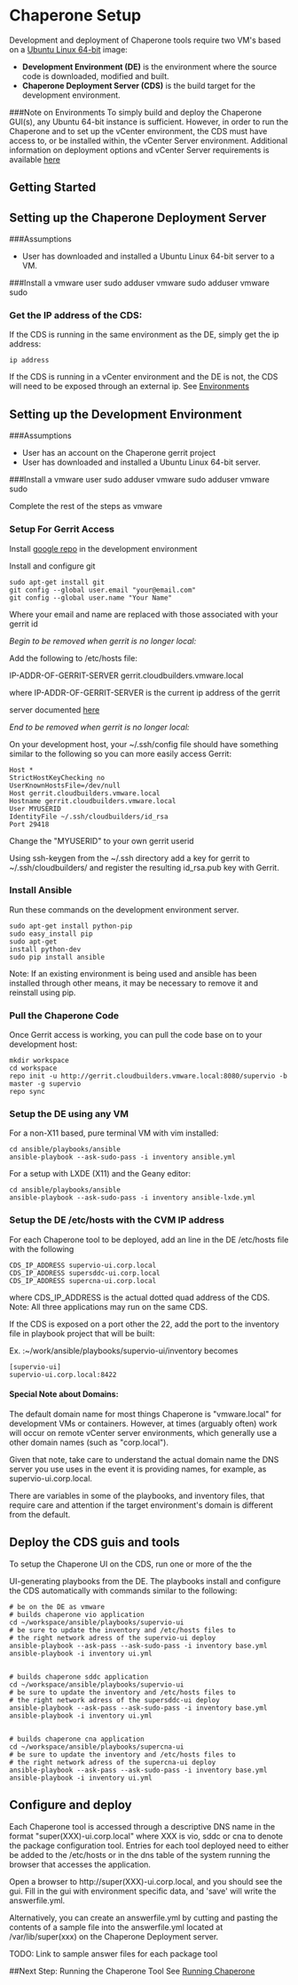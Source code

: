 Chaperone Setup
===============
Development and deployment of Chaperone tools require two VM's based on a
[Ubuntu Linux 64-bit](http://www.ubuntu.com/download/server) image:


- **Development Environment (DE)** is the environment where the source code is downloaded, modified and built.
- **Chaperone Deployment Server (CDS)** is the build target for the development environment.

###Note on Environments
To simply build and deploy the Chaperone GUI(s), any Ubuntu 64-bit
instance is sufficient. However, in order to run the Chaperone and to set
up the vCenter environment, the CDS must have access to, or be installed
within, the vCenter Server environment. Additional information on
deployment options and vCenter Server requirements is available [here](env.md)


Getting Started
---------------

## Setting up the Chaperone Deployment Server

###Assumptions
- User has downloaded and installed a Ubuntu Linux 64-bit server to a VM.

###Install a vmware user
    sudo adduser vmware
    sudo adduser vmware sudo

### Get the IP address of the CDS:

If the CDS is running in the same environment as the DE, simply get the
ip address:


    ip address

If the CDS is running in a vCenter environment and the DE is not, the
CDS will need to be exposed through an external ip. See [Environments](env.md)


## Setting up the Development Environment

###Assumptions
- User has an account on the Chaperone gerrit project
- User has downloaded and installed a Ubuntu Linux 64-bit server.

###Install a vmware user
    sudo adduser vmware
    sudo adduser vmware sudo

Complete the rest of the steps as vmware

### Setup For Gerrit Access

Install [google repo](https://source.android.com/source/downloading.html) in the development environment

Install and configure git

    sudo apt-get install git
    git config --global user.email "your@email.com"
    git config --global user.name "Your Name"

Where your email and name are replaced with those associated with your gerrit id

*Begin to be removed when gerrit is no longer local:*


Add the following to /etc/hosts file:
    
IP-ADDR-OF-GERRIT-SERVER gerrit.cloudbuilders.vmware.local

where IP-ADDR-OF-GERRIT-SERVER is the current ip address of the gerrit

server documented [here](https://wiki.eng.vmware.com/PSO/MSI_CloudBuilders/SuperVIO)

*End to be removed when gerrit is no longer local:*


On your development host, your ~/.ssh/config file should have something
similar to the following so you can more easily access Gerrit:


    Host *
    StrictHostKeyChecking no
    UserKnownHostsFile=/dev/null
    Host gerrit.cloudbuilders.vmware.local
    Hostname gerrit.cloudbuilders.vmware.local
    User MYUSERID
    IdentityFile ~/.ssh/cloudbuilders/id_rsa
    Port 29418


Change the "MYUSERID" to your own gerrit userid

Using ssh-keygen from the ~/.ssh directory add a key for gerrit to ~/.ssh/cloudbuilders/
and register the resulting id_rsa.pub key with Gerrit.

### Install Ansible
Run these commands on the development environment server.

    sudo apt-get install python-pip
    sudo easy_install pip
    sudo apt-get
    install python-dev
    sudo pip install ansible

Note: If an existing environment is being used and ansible has been installed
through other means, it may be necessary to remove it and reinstall using pip.

### Pull the Chaperone Code
Once Gerrit access is working, you can pull the code base on to your
development host:


    mkdir workspace
    cd workspace
    repo init -u http://gerrit.cloudbuilders.vmware.local:8080/supervio -b master -g supervio
    repo sync

### Setup the DE using any VM

For a non-X11 based, pure terminal VM with vim installed:


    cd ansible/playbooks/ansible
    ansible-playbook --ask-sudo-pass -i inventory ansible.yml


For a setup with LXDE (X11) and the Geany editor:


    cd ansible/playbooks/ansible
    ansible-playbook --ask-sudo-pass -i inventory ansible-lxde.yml


### Setup the DE /etc/hosts with the CVM IP address

For each Chaperone tool to be deployed, add an line in the DE /etc/hosts file
with the following

    CDS_IP_ADDRESS supervio-ui.corp.local
    CDS_IP_ADDRESS supersddc-ui.corp.local
    CDS_IP_ADDRESS supercna-ui.corp.local


where CDS_IP_ADDRESS is the actual dotted quad address of the CDS.
Note: All three applications may run on the same CDS.

If the CDS is exposed on a port other the 22, add the port to the inventory file
in playbook project that will be built:


Ex. :~/work/ansible/playbooks/supervio-ui/inventory becomes


    [supervio-ui]
    supervio-ui.corp.local:8422

#### Special Note about Domains:


The default domain name for most things Chaperone is "vmware.local" for
development VMs or containers. However, at times (arguably often) work
will occur on remote vCenter server environments, which generally use a
other domain names (such as "corp.local").

Given that note, take care to understand the actual domain name the DNS server
you use uses in the event it is providing names, for example, as
supervio-ui.corp.local.


There are variables in some of the playbooks, and inventory files, that
require care and attention if the target environment's domain is
different from the default.


## Deploy the CDS guis and tools

To setup the Chaperone UI on the CDS, run one or more of the the

UI-generating playbooks from the DE. The playbooks install and configure the
CDS automatically with commands similar to the following:


    # be on the DE as vmware
    # builds chaperone vio application
    cd ~/workspace/ansible/playbooks/supervio-ui
    # be sure to update the inventory and /etc/hosts files to
    # the right network adress of the supervio-ui deploy
    ansible-playbook --ask-pass --ask-sudo-pass -i inventory base.yml
    ansible-playbook -i inventory ui.yml


    # builds chaperone sddc application
    cd ~/workspace/ansible/playbooks/supervio-ui
    # be sure to update the inventory and /etc/hosts files to
    # the right network adress of the supersddc-ui deploy
    ansible-playbook --ask-pass --ask-sudo-pass -i inventory base.yml
    ansible-playbook -i inventory ui.yml


    # builds chaperone cna application
    cd ~/workspace/ansible/playbooks/supercna-ui
    # be sure to update the inventory and /etc/hosts files to
    # the right network adress of the supercna-ui deploy
    ansible-playbook --ask-pass --ask-sudo-pass -i inventory base.yml
    ansible-playbook -i inventory ui.yml


## Configure and deploy

Each Chaperone tool is accessed through a descriptive DNS name in the format
"super(XXX)-ui.corp.local" where XXX is vio, sddc or cna to denote the package
configuration tool. Entries for each tool deployed need to either be added to
the /etc/hosts or in the dns table of the system running the browser that
accesses the application.

Open a browser to http://super(XXX)-ui.corp.local, and you should see the gui.
Fill in the gui with environment specific data, and 'save' will write the
answerfile.yml.

Alternatively, you can create an answerfile.yml by cutting and pasting the
contents of a sample file into the answerfile.yml located at /var/lib/super(xxx)
on the Chaperone Deployment server.

TODO: Link to sample answer files for each package tool

##Next Step: Running the Chaperone Tool
See [Running Chaperone](run.md)
